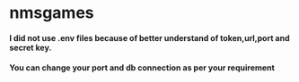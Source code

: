 # nmsgames

<h4>I did not use .env files because of better understand of token,url,port and secret key.<h4>
<h4> You can change your port and db connection as per your requirement</h4>
  
 
